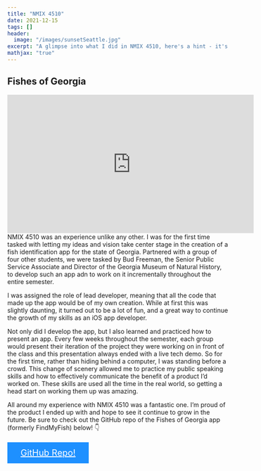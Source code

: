 ```yaml
---
title: "NMIX 4510"
date: 2021-12-15
tags: []
header: 
  image: "/images/sunsetSeattle.jpg"
excerpt: "A glimpse into what I did in NMIX 4510, here's a hint - it's the development of a fish identification app for iOS!"
mathjax: "true"
---
```


## Fishes of Georgia

<iframe src="https://www.youtube.com/embed/a11K1M6WUE8" width="560" height="315" frameborder="0" allowfullscreen="true"> </iframe>
<br>
NMIX 4510 was an experience unlike any other. I was for the first time tasked with letting my ideas and vision take center stage in the creation of a fish identification app for the state of Georgia. Partnered with a group of four other students, we were tasked by Bud Freeman, the Senior Public Service Associate and Director of the Georgia Museum of Natural History, to develop such an app adn to work on it incrementally throughout the entire semester. 

I was assigned the role of lead developer, meaning that all the code that made up the app would be of my own creation. While at first this was slightly daunting, it turned out to be a lot of fun, and a great way to continue the growth of my skills as an iOS app developer. 

Not only did I develop the app, but I also learned and practiced how to present an app. Every few weeks throughout the semester, each group would present their iteration of the project they were working on in front of the class and this presentation always ended with a live tech demo. So for the first time, rather than hiding behind a computer, I was standing before a crowd. This change of scenery allowed me to practice my public speaking skills and how to effectively communicate the benefit of a product I’d worked on. These skills are used all the time in the real world, so getting a head start on working them up was amazing.

All around my experience with NMIX 4510 was a fantastic one. I’m proud of the product I ended up with and hope to see it continue to grow in the future. Be sure to check out the GitHub repo of the Fishes of Georgia app (formerly FindMyFish) below! 👇

<html>
<head>
<meta name="viewport" content="width=device-width, initial-scale=1">
<style>  
.btn {
  background-color: DodgerBlue;
  border: none;
  color: white;
  padding: 12px 30px;
  cursor: pointer;
  font-size: 20px;
}

/* Darker background on mouse-over */
.btn:hover {
  background-color: RoyalBlue;
}
</style>
</head>
<body>
<br>
<a href="https://github.com/andreasmarsh/FIshesOfGeorgia" target="_blank" class="btn"><i class="fab fa-github-square"></i> GitHub Repo!</a>
<br>
</body>
</html> 
